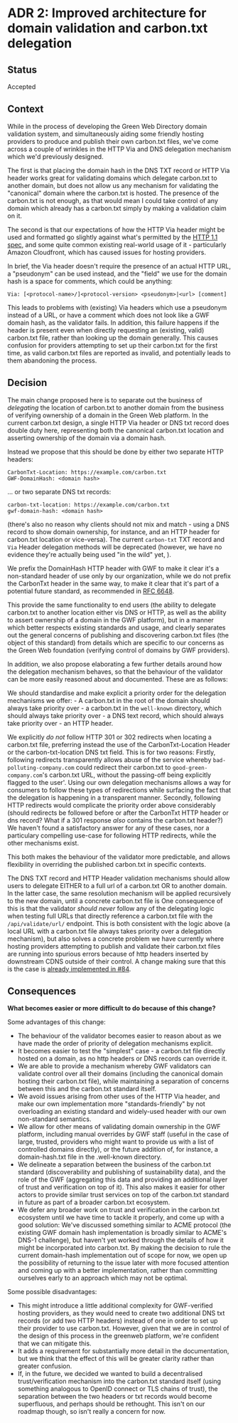 # ADR 2: Improved architecture for domain validation and carbon.txt delegation

## Status

Accepted

## Context

While in the process of developing the Green Web Directory domain validation system, and simultaneously aiding some friendly hosting providers to produce and publish their own carbon.txt files, we've come across a couple of wrinkles in the HTTP Via and DNS delegation mechanism which we'd previously designed.

The first is that placing the domain hash in the DNS TXT record or HTTP Via header works great for validating domains  which delegate carbon.txt to another domain, but does not allow us any mechanism for validating the "canonical" domain where the carbon.txt is hosted. The presence of the carbon.txt is not enough, as that would mean I could take control of any domain which already has a carbon.txt simply by making a validation claim on it.

The second is that our expectations of how the HTTP Via header might be used and formatted go slightly against what's permitted by the [HTTP 1.1 spec](https://datatracker.ietf.org/doc/html/rfc2616#section-14.45), and some quite common existing real-world usage of it - particularly Amazon Cloudfront, which has caused issues for hosting providers.

In brief, the Via header doesn't require the presence of an actual HTTP URL, a "pseudonym" can be used instead, and the "field" we use for the domain hash is a space for comments, which could be anything:

```
Via: [<protocol-name>/]<protocol-version> <pseudonym>|<url> [comment]
```

This leads to problems with (existing) Via headers which use a pseudonym instead of a URL, or have a comment which does not look like a GWF domain hash, as the validator fails. In addition, this failure happens if the header is present even when directly requesting an (existing, valid) carbon.txt file, rather than looking up the domain generally. This causes confusion for providers attempting to set up their carbon.txt for the first time, as valid carbon.txt files are reported as invalid, and potentially leads to them abandoning the process.

## Decision

The main change proposed here is to separate out the business of _delegating_ the location of carbon.txt to another domain from the business of verifying ownership of a domain in the Green Web platform. In the current carbon.txt design, a single HTTP Via header or DNS txt record does double duty here, representing both the canonical carbon.txt location and asserting ownership of the domain via a domain hash.

Instead we propose that this should be done by either two separate HTTP headers:

```
CarbonTxt-Location: https://example.com/carbon.txt
GWF-DomainHash: <domain hash>
```

... or two separate DNS txt records:

```
carbon-txt-location: https://example.com/carbon.txt
gwf-domain-hash: <domain hash>
```

(there's also no reason why clients should not mix and match - using a DNS record to show domain ownership, for instance, and an HTTP header for carbon.txt location or vice-versa). The current `carbon-txt` TXT record and `Via` Header delegation methods will be deprecated (however, we have no evidence they're actually being used "in the wild" yet, ).

We prefix the DomainHash HTTP header with GWF to make it clear it's a non-standard header of use only by our organization, while we do not prefix the CarbonTxt header in the same way, to make it clear that it's part of a potential future standard, as recommended in [RFC 6648](https://datatracker.ietf.org/doc/html/rfc6648).

This provide the same functionality to end users (the ability to delegate carbon.txt to another location either vis DNS or HTTP, as well as the ability to assert ownership of a domain in the GWF platform), but in a manner which better respects existing standards and usage, and clearly separates out the general concerns of publishing and discovering carbon.txt files (the object of this standard) from details which are specific to our concerns as the Green Web foundation (verifying control of domains by GWF providers).

In addition, we also propose elaborating a few further details around how the delegation mechanism behaves, so that the behaviour of the validator can be more easily reasoned about and documented. These are as follows:

We should standardise and make explicit a priority order for the delegation mechanisms we offer:
    - A carbon.txt in the root of the domain should always take priority over
    - a carbon.txt in the `well-known` directory, which should always take priority over
    - a DNS text record, which should always take priority over
    - an HTTP header.

We explicitly *do not* follow HTTP 301 or 302 redirects when locating a carbon.txt file, preferring instead the use of the CarbonTxt-Location Header or the carbon-txt-location DNS txt field. This is for two reasons: Firstly, following redirects transparently allows abuse of the service whereby `bad-polluting-company.com` could redirect their carbon.txt to `good-green-company.com`'s carbon.txt URL, without the passing-off being explicitly flagged to the user'. Using our own delegation mechanisms allows a way for consumers to follow these types of redirections while surfacing the fact that the delegation is happening in a transparent manner. Secondly, following HTTP redirects would complicate the priority order above considerably (should redirects be followed before or after the CarbonTxt HTTP header or dns record? What if a 301 response _also_ contains the carbon.txt header?) We haven't found a satisfactory answer for any of these cases, nor a particulary compelling use-case for following HTTP redirects, while the other mechanisms exist.

This both makes the behaviour of the validator more predictable, and allows flexibility in overriding the published carbon.txt in specific contexts.

The DNS TXT record and HTTP Header validation mechanisms should allow users to delegate EITHER to a full url of a carbon.txt OR to another domain. In the latter case, the same resolution mechanism will be applied recursively to the new domain, until a concrete carbon.txt file is
One consequence of this is that the validator _should never_  follow any of the delegating logic when testing full URLs that directly reference a carbon.txt file with the `/api/validate/url/` endpoint. This is both consistent with the logic above (a local URL with a carbon.txt file always takes priority over a delegation mechanism), but also solves a concrete problem we have currently where hosting providers attempting to publish and validate their carbon.txt files are running into spurious errors because of http headers inserted by downstream CDNS outside of their control. A change making sure that this is the case is [already implemented in #84](https://github.com/thegreenwebfoundation/carbon-txt-validator/pull/84).

## Consequences

**What becomes easier or more difficult to do because of this change?**

Some advantages of this change:

 - The behaviour of the validator becomes easier to reason about as we have made the order of priority of delegation mechanisms explicit.
 - It becomes easier to test the "simplest" case -  a carbon.txt file directly hosted on a domain, as no http headers or DNS records can override it.
 - We are able to provide a mechanism whereby GWF validators can validate control over all their domains (including the canonical domain hosting their carbon.txt file), while maintaining a separation of concerns between this and the carbon.txt standard itself.
 - We avoid issues arising from other uses of the HTTP Via header, and make our own implementation more "standards-friendly" by not overloading an existing standard and widely-used header with our own non-standard semantics.
 - We allow for other means of validating domain ownership in the GWF platform, including manual overrides by GWF staff (useful in the case of large, trusted, providers who might want to provide us with a list of controlled domains directly), or the future addition of, for instance, a domain-hash.txt file in the .well-known directory.
 - We delineate a separation between the business of the carbon.txt standard (discoverability and publishing of sustainability data), and the role of the GWF (aggregating this data and providing an additional layer of trust and verification on top of it). This also makes it easier for other actors to provide similar trust services on top of the carbon.txt standard in future as part of a broader carbon.txt ecosystem.
 - We defer any broader work on trust and verification in the carbon.txt ecosystem until we have time to tackle it properly, and come up with a good solution: We've discussed something similar to ACME protocol (the existing GWF domain hash implementation is broadly similar to ACME's DNS-1 challenge), but haven't yet worked through the details of how it might be incorporated into carbon.txt. By making the decision to rule the current domain-hash implementation out of scope for now, we open up the possibility of returning to the issue later with more focused attention and coming up with a better implementation, rather than committing ourselves early to an approach which may not be optimal.


Some possible disadvantages:

- This might introduce a little additional complexity for GWF-verified hosting providers, as they would need to create two additional DNS txt records (or add two HTTP headers) instead of one in order to set up their provider to use carbon.txt. However, given that we are in control of the design of this process in the greenweb platform, we're confident that we can mitigate this.
- It adds a requirement for substantially more detail in the documentation, but we think that the effect of this will be greater clarity rather than greater confusion.
- If, in the future, we decided we wanted to build a decentralised trust/verification mechanism into the carbon.txt standard itself (using something analogous to OpenID connect or TLS chains of trust), the separation between the two headers or txt records would become superfluous, and perhaps should be rethought. This isn't on our roadmap though, so isn't really a concern for now.


